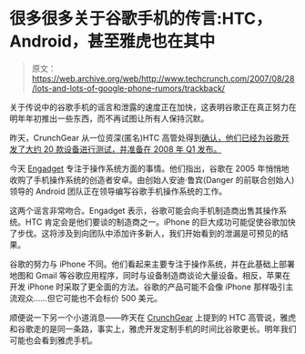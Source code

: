 # 很多很多关于谷歌手机的传言:HTC，Android，甚至雅虎也在其中

> 原文：<https://web.archive.org/web/http://www.techcrunch.com/2007/08/28/lots-and-lots-of-google-phone-rumors/trackback/>

关于传说中的谷歌手机的谣言和泄露的速度正在加快，这表明谷歌正在真正努力在明年年初推出一些东西，而不再试图让所有人保持沉默。

昨天，CrunchGear 从一位资深(匿名)HTC 高管处得到[确认，他们已经为谷歌开发了大约 20 款设备进行测试，并准备在 2008 年 Q1 发布。](https://web.archive.org/web/20151223075325/http://crunchgear.com/2007/08/27/cg-exclusive-htc-insider-confirms-existence-of-the-google-phone/)

今天 [Engadget](https://web.archive.org/web/20151223075325/http://www.engadget.com/2007/08/28/google-is-working-on-a-mobile-os-and-its-due-out-shortly/) 专注于操作系统方面的事情。他们指出，谷歌在 2005 年悄悄地收购了手机操作系统的创造者安卓。由创始人安迪·鲁宾(Danger 的前联合创始人)领导的 Android 团队正在领导编写谷歌手机操作系统的工作。

这两个谣言非常吻合。Engadget 表示，谷歌可能会向手机制造商出售其操作系统。HTC 肯定会是他们要谈的制造商之一。iPhone 的巨大成功可能促使谷歌加快了步伐。这将涉及到向团队中添加许多新人，我们开始看到的泄漏是可预见的结果。

谷歌的努力与 iPhone 不同。他们看起来主要专注于操作系统，并在此基础上部署地图和 Gmail 等谷歌应用程序，同时与设备制造商谈论大量设备。相反，苹果在开发 iPhone 时采取了更全面的方法。谷歌的产品可能不会像 iPhone 那样吸引主流观众……但它可能也不会标价 500 美元。

顺便说一下另一个小道消息——昨天在 [CrunchGear](https://web.archive.org/web/20151223075325/http://crunchgear.com/2007/08/27/cg-exclusive-htc-insider-confirms-existence-of-the-google-phone/) 上提到的 HTC 高管说，雅虎和谷歌走的是同一条路，事实上，雅虎开发定制手机的时间比谷歌更长。明年我们可能也会看到雅虎手机。